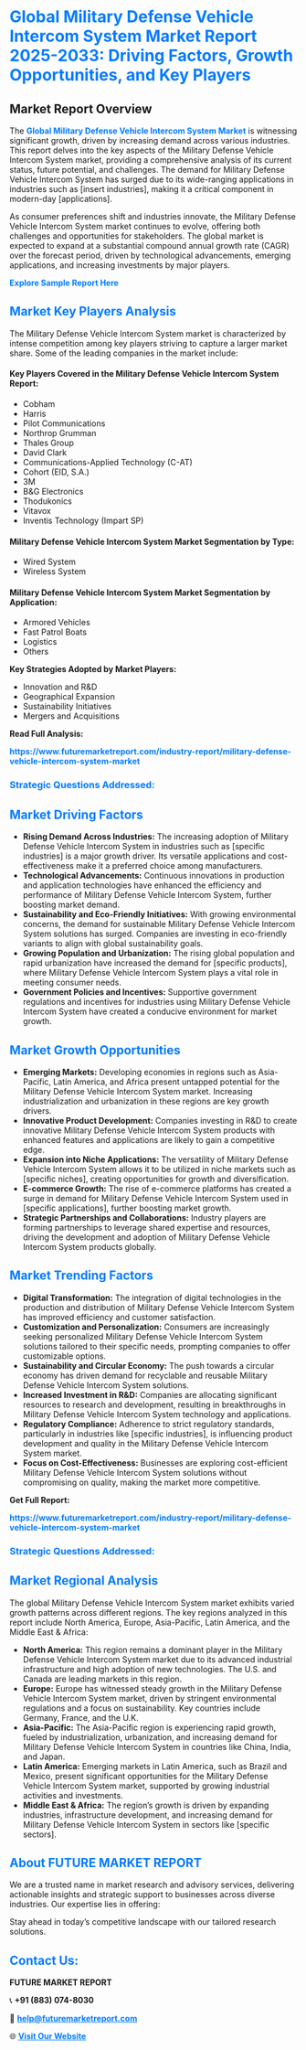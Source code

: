 <h1 style="color: #007BFF;">Global Military Defense Vehicle Intercom System Market Report 2025-2033: Driving Factors, Growth Opportunities, and Key Players</h1>

<section id="overview">
<h2>Market Report Overview</h2>
<p>The <a href="https://www.futuremarketreport.com/industry-report/military-defense-vehicle-intercom-system-market" style="color: #007BFF; text-decoration: none;"><strong>Global Military Defense Vehicle Intercom System Market</strong></a> is witnessing significant growth, driven by increasing demand across various industries. This report delves into the key aspects of the Military Defense Vehicle Intercom System market, providing a comprehensive analysis of its current status, future potential, and challenges. The demand for Military Defense Vehicle Intercom System has surged due to its wide-ranging applications in industries such as [insert industries], making it a critical component in modern-day [applications].</p>
<p>As consumer preferences shift and industries innovate, the Military Defense Vehicle Intercom System market continues to evolve, offering both challenges and opportunities for stakeholders. The global market is expected to expand at a substantial compound annual growth rate (CAGR) over the forecast period, driven by technological advancements, emerging applications, and increasing investments by major players.</p>
</section>

<section id="overview">
<p><a href="https://www.futuremarketreport.com/request-sample/reportId=61821" style="color: #007BFF; text-decoration: none;"><strong>Explore Sample Report Here</strong></a></p>
</section>

<section id="key-players">
<h2 style="color: #007BFF;">Market Key Players Analysis</h2>
<p>The Military Defense Vehicle Intercom System market is characterized by intense competition among key players striving to capture a larger market share. Some of the leading companies in the market include:</p>
<h4>Key Players Covered in the Military Defense Vehicle Intercom System Report:</h4>
<ul><li>Cobham</li><li>Harris</li><li>Pilot Communications</li><li>Northrop Grumman</li><li>Thales Group</li><li>David Clark</li><li>Communications-Applied Technology (C-AT)</li><li>Cohort (EID, S.A.)</li><li>3M</li><li>B&amp;G Electronics</li><li>Thodukonics</li><li>Vitavox</li><li>Inventis Technology (Impart SP)</li></ul>
<h4>Military Defense Vehicle Intercom System Market Segmentation by Type:</h4>
<ul><li>Wired System</li><li>Wireless System</li></ul>

<h4>Military Defense Vehicle Intercom System Market Segmentation by Application:</h4>
<ul><li>Armored Vehicles</li><li>Fast Patrol Boats</li><li>Logistics</li><li>Others</li></ul>
<p><strong>Key Strategies Adopted by Market Players:</strong></p>
<ul>
<li>Innovation and R&D</li>
<li>Geographical Expansion</li>
<li>Sustainability Initiatives</li>
<li>Mergers and Acquisitions</li>
</ul>
</section>

<section>
<p><strong>Read Full Analysis: </strong></p><a href="https://www.futuremarketreport.com/industry-report/military-defense-vehicle-intercom-system-market" style="color: #007BFF; text-decoration: none;"><strong>https://www.futuremarketreport.com/industry-report/military-defense-vehicle-intercom-system-market</strong></a>
<h3 style="color: #007BFF;">Strategic Questions Addressed:</h3>
</section>

<section id="driving-factors">
<h2 style="color: #007BFF;">Market Driving Factors</h2>
<ul>
<li><strong>Rising Demand Across Industries:</strong> The increasing adoption of Military Defense Vehicle Intercom System in industries such as [specific industries] is a major growth driver. Its versatile applications and cost-effectiveness make it a preferred choice among manufacturers.</li>
<li><strong>Technological Advancements:</strong> Continuous innovations in production and application technologies have enhanced the efficiency and performance of Military Defense Vehicle Intercom System, further boosting market demand.</li>
<li><strong>Sustainability and Eco-Friendly Initiatives:</strong> With growing environmental concerns, the demand for sustainable Military Defense Vehicle Intercom System solutions has surged. Companies are investing in eco-friendly variants to align with global sustainability goals.</li>
<li><strong>Growing Population and Urbanization:</strong> The rising global population and rapid urbanization have increased the demand for [specific products], where Military Defense Vehicle Intercom System plays a vital role in meeting consumer needs.</li>
<li><strong>Government Policies and Incentives:</strong> Supportive government regulations and incentives for industries using Military Defense Vehicle Intercom System have created a conducive environment for market growth.</li>
</ul>
</section>

<section id="growth-opportunities">
<h2 style="color: #007BFF;">Market Growth Opportunities</h2>
<ul>
<li><strong>Emerging Markets:</strong> Developing economies in regions such as Asia-Pacific, Latin America, and Africa present untapped potential for the Military Defense Vehicle Intercom System market. Increasing industrialization and urbanization in these regions are key growth drivers.</li>
<li><strong>Innovative Product Development:</strong> Companies investing in R&D to create innovative Military Defense Vehicle Intercom System products with enhanced features and applications are likely to gain a competitive edge.</li>
<li><strong>Expansion into Niche Applications:</strong> The versatility of Military Defense Vehicle Intercom System allows it to be utilized in niche markets such as [specific niches], creating opportunities for growth and diversification.</li>
<li><strong>E-commerce Growth:</strong> The rise of e-commerce platforms has created a surge in demand for Military Defense Vehicle Intercom System used in [specific applications], further boosting market growth.</li>
<li><strong>Strategic Partnerships and Collaborations:</strong> Industry players are forming partnerships to leverage shared expertise and resources, driving the development and adoption of Military Defense Vehicle Intercom System products globally.</li>
</ul>
</section>

<section id="trending-factors">
<h2 style="color: #007BFF;">Market Trending Factors</h2>
<ul>
<li><strong>Digital Transformation:</strong> The integration of digital technologies in the production and distribution of Military Defense Vehicle Intercom System has improved efficiency and customer satisfaction.</li>
<li><strong>Customization and Personalization:</strong> Consumers are increasingly seeking personalized Military Defense Vehicle Intercom System solutions tailored to their specific needs, prompting companies to offer customizable options.</li>
<li><strong>Sustainability and Circular Economy:</strong> The push towards a circular economy has driven demand for recyclable and reusable Military Defense Vehicle Intercom System solutions.</li>
<li><strong>Increased Investment in R&D:</strong> Companies are allocating significant resources to research and development, resulting in breakthroughs in Military Defense Vehicle Intercom System technology and applications.</li>
<li><strong>Regulatory Compliance:</strong> Adherence to strict regulatory standards, particularly in industries like [specific industries], is influencing product development and quality in the Military Defense Vehicle Intercom System market.</li>
<li><strong>Focus on Cost-Effectiveness:</strong> Businesses are exploring cost-efficient Military Defense Vehicle Intercom System solutions without compromising on quality, making the market more competitive.</li>
</ul>
</section>

<section>
<p><strong>Get Full Report: </strong></p><a href="https://www.futuremarketreport.com/industry-report/military-defense-vehicle-intercom-system-market" style="color: #007BFF; text-decoration: none;"><strong>https://www.futuremarketreport.com/industry-report/military-defense-vehicle-intercom-system-market</strong></a>
<h3 style="color: #007BFF;">Strategic Questions Addressed:</h3>
</section>


<section id="regional-analysis">
<h2 style="color: #007BFF;">Market Regional Analysis</h2>
<p>The global Military Defense Vehicle Intercom System market exhibits varied growth patterns across different regions. The key regions analyzed in this report include North America, Europe, Asia-Pacific, Latin America, and the Middle East & Africa:</p>
<ul>
<li><strong>North America:</strong> This region remains a dominant player in the Military Defense Vehicle Intercom System market due to its advanced industrial infrastructure and high adoption of new technologies. The U.S. and Canada are leading markets in this region.</li>
<li><strong>Europe:</strong> Europe has witnessed steady growth in the Military Defense Vehicle Intercom System market, driven by stringent environmental regulations and a focus on sustainability. Key countries include Germany, France, and the U.K.</li>
<li><strong>Asia-Pacific:</strong> The Asia-Pacific region is experiencing rapid growth, fueled by industrialization, urbanization, and increasing demand for Military Defense Vehicle Intercom System in countries like China, India, and Japan.</li>
<li><strong>Latin America:</strong> Emerging markets in Latin America, such as Brazil and Mexico, present significant opportunities for the Military Defense Vehicle Intercom System market, supported by growing industrial activities and investments.</li>
<li><strong>Middle East & Africa:</strong> The region’s growth is driven by expanding industries, infrastructure development, and increasing demand for Military Defense Vehicle Intercom System in sectors like [specific sectors].</li>
</ul>
</section>

<footer>
<h2 style="color: #007BFF;">About FUTURE MARKET REPORT</h2>
<p>We are a trusted name in market research and advisory services, delivering actionable insights and strategic support to businesses across diverse industries. Our expertise lies in offering:</p>

<p>Stay ahead in today’s competitive landscape with our tailored research solutions.</p>

<h2 style="color: #007BFF;">Contact Us:</h2>
<p><strong>FUTURE MARKET REPORT</strong></p>
<p>📞 <strong>+91 (883) 074-8030</strong></p>
<p>📧 <strong><a href="mailto:help@futuremarketreport.com" style="color: #007BFF;">help@futuremarketreport.com</a></strong></p>
<p>🌐 <strong><a href="https://www.futuremarketreport.com/" style="color: #007BFF;">Visit Our Website</a></strong></p>
</footer>